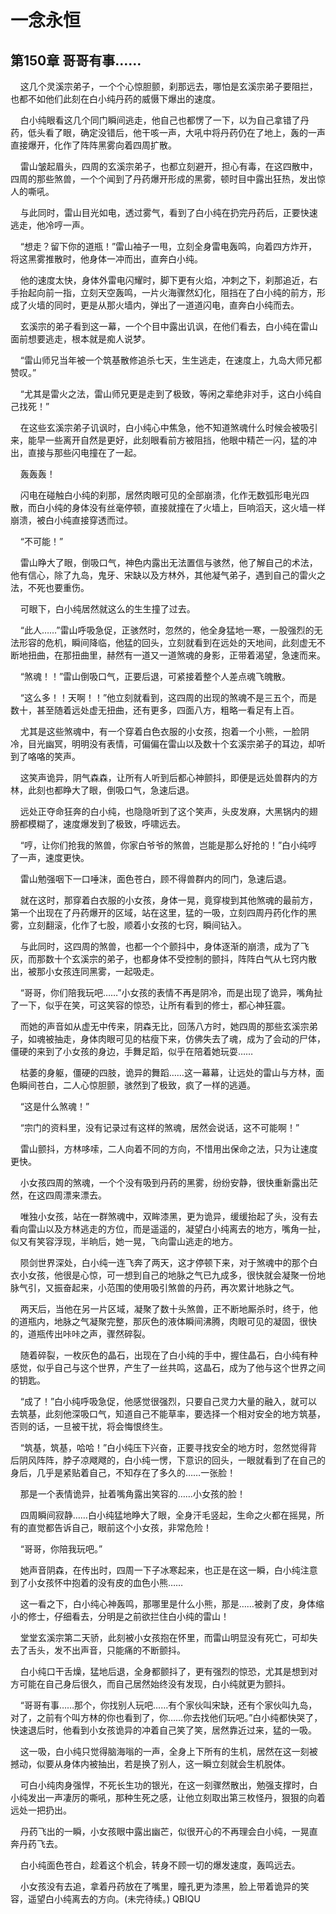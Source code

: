# 一念永恒 
 ## 第150章 哥哥有事……
     这几个灵溪宗弟子，一个个心惊胆颤，刹那远去，哪怕是玄溪宗弟子要阻拦，也都不如他们此刻在白小纯丹药的威慑下爆出的速度。

    白小纯眼看这几个同门瞬间逃走，他自己也都愣了一下，以为自己拿错了丹药，低头看了眼，确定没错后，他干咳一声，大吼中将丹药仍在了地上，轰的一声直接爆开，化作了阵阵黑雾向着四周扩散。

    雷山皱起眉头，四周的玄溪宗弟子，也都立刻避开，担心有毒，在这四散中，四周的那些煞兽，一个个闻到了丹药爆开形成的黑雾，顿时目中露出狂热，发出惊人的嘶吼。

    与此同时，雷山目光如电，透过雾气，看到了白小纯在扔完丹药后，正要快速逃走，他冷哼一声。

    “想走？留下你的道瓶！”雷山袖子一甩，立刻全身雷电轰鸣，向着四方炸开，将这黑雾推散时，他身体一冲而出，直奔白小纯。

    他的速度太快，身体外雷电闪耀时，脚下更有火焰，冲刺之下，刹那追近，右手抬起向前一指，立刻天空轰鸣，一片火海骤然幻化，阻挡在了白小纯的前方，形成了火墙的同时，更是从那火墙内，弹出了一道道闪电，直奔白小纯而去。

    玄溪宗的弟子看到这一幕，一个个目中露出讥讽，在他们看去，白小纯在雷山面前想要逃走，根本就是痴人说梦。

    “雷山师兄当年被一个筑基散修追杀七天，生生逃走，在速度上，九岛大师兄都赞叹。”

    “尤其是雷火之法，雷山师兄更是走到了极致，等闲之辈绝非对手，这白小纯自己找死！”

    在这些玄溪宗弟子讥讽时，白小纯心中焦急，他不知道煞魂什么时候会被吸引来，能早一些离开自然是更好，此刻眼看前方被阻挡，他眼中精芒一闪，猛的冲出，直接与那些闪电撞在了一起。

    轰轰轰！

    闪电在碰触白小纯的刹那，居然肉眼可见的全部崩溃，化作无数弧形电光四散，而白小纯的身体没有丝毫停顿，直接就撞在了火墙上，巨响滔天，这火墙一样崩溃，被白小纯直接穿透而过。

    “不可能！”

    雷山睁大了眼，倒吸口气，神色内露出无法置信与骇然，他了解自己的术法，他有信心，除了九岛，鬼牙、宋缺以及方林外，其他凝气弟子，遇到自己的雷火之法，不死也要重伤。

    可眼下，白小纯居然就这么的生生撞了过去。

    “此人……”雷山呼吸急促，正骇然时，忽然的，他全身猛地一寒，一股强烈的无法形容的危机，瞬间降临，他猛的回头，立刻就看到在远处的天地间，此刻虚无不断地扭曲，在那扭曲里，赫然有一道又一道煞魂的身影，正带着渴望，急速而来。

    “煞魂！！”雷山倒吸口气，正要后退，可紧接着整个人差点魂飞魄散。

    “这么多！！天啊！！”他立刻就看到，这四周的出现的煞魂不是三五个，而是数十，甚至随着远处虚无扭曲，还有更多，四面八方，粗略一看足有上百。

    尤其是这些煞魂中，有一个穿着白色衣服的小女孩，抱着一个小熊，一脸阴冷，目光幽冥，明明没有表情，可偏偏在雷山以及数十个玄溪宗弟子的耳边，却听到了咯咯的笑声。

    这笑声诡异，阴气森森，让所有人听到后都心神颤抖，即便是远处兽群内的方林，此刻也都睁大了眼，倒吸口气，急速后退。

    远处正夺命狂奔的白小纯，也隐隐听到了这个笑声，头皮发麻，大黑锅内的翅膀都模糊了，速度爆发到了极致，呼啸远去。

    “哼，让你们抢我的煞兽，你家白爷爷的煞兽，岂能是那么好抢的！”白小纯哼了一声，速度更快。

    雷山勉强咽下一口唾沫，面色苍白，顾不得兽群内的同门，急速后退。

    就在这时，那穿着白衣服的小女孩，身体一晃，竟穿梭到其他煞魂的最前方，第一个出现在了丹药爆开的区域，站在这里，猛的一吸，立刻四周丹药化作的黑雾，立刻翻滚，化作了七股，顺着小女孩的七窍，瞬间钻入。

    与此同时，这四周的煞兽，也都一个个颤抖中，身体逐渐的崩溃，成为了飞灰，而那数十个玄溪宗的弟子，也都身体不受控制的颤抖，阵阵白气从七窍内散出，被那小女孩连同黑雾，一起吸走。

    “哥哥，你们陪我玩吧……”小女孩的表情不再是阴冷，而是出现了诡异，嘴角扯了一下，似乎在笑，可这笑容的惊恐，让所有看到的修士，都心神狂震。

    而她的声音如从虚无中传来，阴森无比，回荡八方时，她四周的那些玄溪宗弟子，如魂被抽走，身体肉眼可见的枯瘦下来，仿佛失去了魂，成为了会动的尸体，僵硬的来到了小女孩的身边，手舞足蹈，似乎在陪着她玩耍……

    枯萎的身躯，僵硬的四肢，诡异的舞蹈……这一幕幕，让远处的雷山与方林，面色瞬间苍白，二人心惊胆颤，骇然到了极致，疯了一样的逃遁。

    “这是什么煞魂！”

    “宗门的资料里，没有记录过有这样的煞魂，居然会说话，这不可能啊！”

    雷山颤抖，方林哆嗦，二人向着不同的方向，不惜用出保命之法，只为让速度更快。

    小女孩四周的煞魂，一个个没有吸到丹药的黑雾，纷纷安静，很快重新露出茫然，在这四周漂来漂去。

    唯独小女孩，站在一群煞魂中，双眸漆黑，更为诡异，缓缓抬起了头，没有去看向雷山以及方林逃走的方位，而是遥遥的，凝望白小纯离去的地方，嘴角一扯，似又有笑容浮现，半晌后，她一晃，飞向雷山逃走的地方。

    陨剑世界深处，白小纯一连飞奔了两天，这才停顿下来，对于煞魂中的那个白衣小女孩，他很是心惊，可一想到自己的地脉之气已九成多，很快就会凝聚一份地脉气引，又振奋起来，小范围的使用吸引煞兽的丹药，再次累计地脉之气。

    两天后，当他在另一片区域，凝聚了数十头煞兽，正不断地厮杀时，终于，他的道瓶内，地脉之气凝聚完整，那灰色的液体瞬间沸腾，肉眼可见的凝固，很快的，道瓶传出咔咔之声，骤然碎裂。

    随着碎裂，一枚灰色的晶石，出现在了白小纯的手中，握住晶石，白小纯有种感觉，似乎自己与这个世界，产生了一丝共鸣，这晶石，成为了他与这个世界之间的钥匙。

    “成了！”白小纯呼吸急促，他感觉很强烈，只要自己灵力大量的融入，就可以去筑基，此刻他深吸口气，知道自己不能草率，要选择一个相对安全的地方筑基，否则的话，一旦被干扰，将会悔恨终生。

    “筑基，筑基，哈哈！”白小纯压下兴奋，正要寻找安全的地方时，忽然觉得背后阴风阵阵，脖子凉飕飕的，白小纯一愣，下意识的回头，一眼就看到了在自己的身后，几乎是紧贴着自己，不知存在了多久的……一张脸！

    那是一个表情诡异，扯着嘴角露出笑容的……小女孩的脸！

    四周瞬间寂静……白小纯猛地睁大了眼，全身汗毛竖起，生命之火都在摇晃，所有的直觉都告诉自己，眼前这个小女孩，非常危险！

    “哥哥，你陪我玩吧。”

    她声音阴森，在传出时，四周一下子冰寒起来，也正是在这一瞬，白小纯注意到了小女孩怀中抱着的没有皮的血色小熊……

    这一看之下，白小纯心神轰鸣，那哪里是什么小熊，那是……被剥了皮，身体缩小的修士，仔细看去，分明是之前欲拦住白小纯的雷山！

    堂堂玄溪宗第二天骄，此刻被小女孩抱在怀里，而雷山明显没有死亡，可却失去了舌头，发不出声音，只能痛的不断颤抖。

    白小纯口干舌燥，猛地后退，全身都颤抖了，更有强烈的惊恐，尤其是想到对方可能在自己身后很久，而自己居然始终没有发现，白小纯就更为颤抖。

    “哥哥有事……那个，你找别人玩吧……有个家伙叫宋缺，还有个家伙叫九岛，对了，之前有个叫方林的你也看到了，你……你去找他们玩吧。”白小纯都快哭了，快速退后时，他看到小女孩诡异的冲着自己笑了笑，居然靠近过来，猛的一吸。

    这一吸，白小纯只觉得脑海嗡的一声，全身上下所有的生机，居然在这一刻被撼动，似要从身体内被抽出，若是换了别人，这一瞬立刻就会生机脱体。

    可白小纯肉身强悍，不死长生功的银光，在这一刻骤然散出，勉强支撑时，白小纯发出一声凄厉的嘶吼，那种生死之感，让他立刻取出第三枚怪丹，狠狠的向着远处一把扔出。

    丹药飞出的一瞬，小女孩眼中露出幽芒，似很开心的不再理会白小纯，一晃直奔丹药飞去。

    白小纯面色苍白，趁着这个机会，转身不顾一切的爆发速度，轰鸣远去。

    小女孩没有去追，拿着丹药放在了嘴里，瞳孔更为漆黑，脸上带着诡异的笑容，遥望白小纯离去的方向。(未完待续。) 
QBIQU